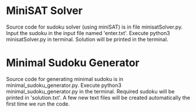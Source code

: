 # MiniSAT Solver
Source code for sudoku solver (using miniSAT) is in file minisatSolver.py.   
Input the sudoku in the input file named 'enter.txt'. 
Execute python3 minisatSolver.py in terminal. 
Solution will be printed in the terminal. 

# Minimal Sudoku Generator
Source code for generating minimal sudoku is in minimal_sudoku_generator.py. 
Execute python3 minimal_sudoku_generator.py in the terminal. 
Required sudoku will be printed in 'solution.txt'. 
A few new text files will be created automatically the first time we run the code.
